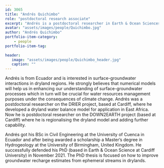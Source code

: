 ```yaml
---
id: 3065
title: "Andrés Quichimbo"
role: "postdoctoral research associate"
excerpt: "Andrés is a postdoctoral researcher in Earth & Ocean Sciences at Cardiff."
avatar: "assets/images/people/Quichimbo.jpg"
author: "Andrés Quichimbo"
portfolio-item-category:
    - people
portfolio-item-tag:
    
header:
   image: "assets/images/people/Quichimbo_header.jpg"
   caption: ""
---
```


Andrés is from Ecuador and is interested in surface-groundwater interactions in dryland regions. He strongly believes that numerical models will help us in enhancing our understanding of surface-groundwater processes which in turn will be crucial for water resources management purposes under the consequences of climate change. Andrés was a postdoctoral researcher on the DRIER project, based at Cardiff, where he developed a dryland water balance model for application in East Africa. Now he is postdoctoral researcher on the DOWN2EARTH project (based at Cardiff) where he is regionalising the dryland model and adding further capability.

Andrés got his BSc in Civil Engineering at the University of Cuenca in Ecuador and after being awarded a scholarship a Master’s degree in Hydrogeology at the University of Birmingham, United Kingdom. He successfully defended his PhD (based in Earth & Ocean Science at Cardiff University) in November 2021. The PhD thesis is focused on how to improve groundwater recharge estimates from ephemeral streams in drylands. 